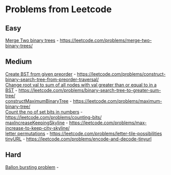 <h1> Problems from Leetcode </h1>


<h2> Easy </h2>

[Merge Two binary trees](Easy/mergeTrees.cpp) - https://leetcode.com/problems/merge-two-binary-trees/  


<h2> Medium </h2>

[Create BST from given preorder](medium/BSTFromPreorder.cpp) - https://leetcode.com/problems/construct-binary-search-tree-from-preorder-traversal/  
[Change root val to sum of all nodes with val greater than or equal to in a BST](medium/bstToGst.cpp) - https://leetcode.com/problems/binary-search-tree-to-greater-sum-tree/  
[constructMaximumBinaryTree](medium/constructMaximumBinaryTree.cpp) - https://leetcode.com/problems/maximum-binary-tree/  
[Count the no of set bits in numbers](medium/countBits.cpp) - https://leetcode.com/problems/counting-bits/  
[maxIncreaseKeepingSkyline](medium/maxIncreaseKeepingSkyline.cpp) - https://leetcode.com/problems/max-increase-to-keep-city-skyline/  
[letter permutations](medium/numTilePossibilities.cpp) - https://leetcode.com/problems/letter-tile-possibilities  
[tinyURL](medium/tinyURL.cpp) - https://leetcode.com/problems/encode-and-decode-tinyurl  


<h2> Hard </h2>

[Ballon bursting problem](Hard/maxCoins.cpp) - 